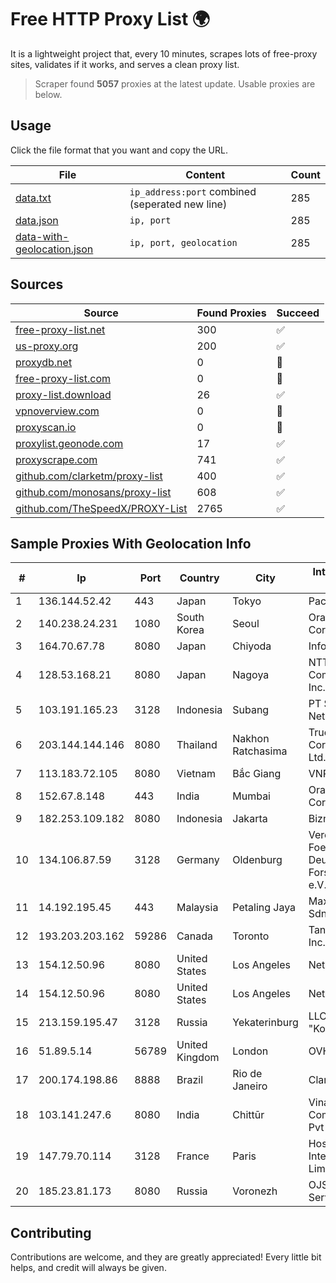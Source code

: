 
# Free HTTP Proxy List 🌍

It is a lightweight project that, every 10 minutes, scrapes lots of free-proxy sites, validates if it works, and serves a clean proxy list.


> Scraper found **5057** proxies at the latest update. Usable proxies are below.

## Usage

Click the file format that you want and copy the URL.


|File|Content|Count|
|----|-------|-----|
|[data.txt](https://raw.githubusercontent.com/themiralay/Proxy-List-World/master/data.txt)|`ip_address:port` combined (seperated new line)|285|
|[data.json](https://raw.githubusercontent.com/themiralay/Proxy-List-World/master/data.json)|`ip, port`|285|
|[data-with-geolocation.json](https://raw.githubusercontent.com/themiralay/Proxy-List-World/master/data-with-geolocation.json)|`ip, port, geolocation`|285|

## Sources

|Source|Found Proxies|Succeed|
|------|-------------|-------|
|[free-proxy-list.net](https://free-proxy-list.net)|300|✅|
|[us-proxy.org](https://www.us-proxy.org)|200|✅|
|[proxydb.net](http://proxydb.net)|0|🚫|
|[free-proxy-list.com](https://free-proxy-list.com/?page=&port=&type%5B%5D=http&type%5B%5D=https&up_time=0&search=Search)|0|🚫|
|[proxy-list.download](https://www.proxy-list.download/HTTP)|26|✅|
|[vpnoverview.com](https://vpnoverview.com/privacy/anonymous-browsing/free-proxy-servers)|0|🚫|
|[proxyscan.io](https://www.proxyscan.io)|0|🚫|
|[proxylist.geonode.com](https://proxylist.geonode.com/api/proxy-list?limit=300&page=1&sort_by=lastChecked&sort_type=desc&protocols=http,https)|17|✅|
|[proxyscrape.com](https://api.proxyscrape.com/v2/?request=displayproxies&protocol=http&timeout=10000&country=all&ssl=all&anonymity=all)|741|✅|
|[github.com/clarketm/proxy-list](https://raw.githubusercontent.com/clarketm/proxy-list/master/proxy-list-raw.txt)|400|✅|
|[github.com/monosans/proxy-list](https://raw.githubusercontent.com/monosans/proxy-list/main/proxies/http.txt)|608|✅|
|[github.com/TheSpeedX/PROXY-List](https://raw.githubusercontent.com/TheSpeedX/PROXY-List/master/http.txt)|2765|✅|


## Sample Proxies With Geolocation Info

|#|Ip|Port|Country|City|Internet Service Provider|
|-|--|----|-------|----|-------------------------|
|1|136.144.52.42|443|Japan|Tokyo|Packet Host, Inc.|
|2|140.238.24.231|1080|South Korea|Seoul|Oracle Corporation|
|3|164.70.67.78|8080|Japan|Chiyoda|InfoSphere|
|4|128.53.168.21|8080|Japan|Nagoya|NTT PC Communications, Inc.|
|5|103.191.165.23|3128|Indonesia|Subang|PT Sakti Wijaya Network|
|6|203.144.144.146|8080|Thailand|Nakhon Ratchasima|True Internet Corporation CO. Ltd.|
|7|113.183.72.105|8080|Vietnam|Bắc Giang|VNPT|
|8|152.67.8.148|443|India|Mumbai|Oracle Corporation|
|9|182.253.109.182|8080|Indonesia|Jakarta|Biznet Metronet|
|10|134.106.87.59|3128|Germany|Oldenburg|Verein zur Foerderung eines Deutschen Forschungsnetzes e.V.|
|11|14.192.195.45|443|Malaysia|Petaling Jaya|Maxis Broadband Sdn Bhd|
|12|193.203.203.162|59286|Canada|Toronto|Tangram Canada Inc.|
|13|154.12.50.96|8080|United States|Los Angeles|NetLab Global|
|14|154.12.50.96|8080|United States|Los Angeles|NetLab Global|
|15|213.159.195.47|3128|Russia|Yekaterinburg|LLC "KomTehCentr"|
|16|51.89.5.14|56789|United Kingdom|London|OVH SAS|
|17|200.174.198.86|8888|Brazil|Rio de Janeiro|Claro S.A|
|18|103.141.247.6|8080|India|Chittūr|Vinayaga Communications Pvt Ltd|
|19|147.79.70.114|3128|France|Paris|Hostinger International Limited|
|20|185.23.81.173|8080|Russia|Voronezh|OJSC Telecom-Service|



## Contributing

Contributions are welcome, and they are greatly appreciated! Every
little bit helps, and credit will always be given.

